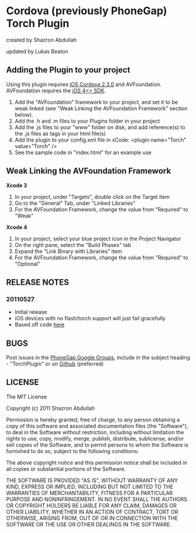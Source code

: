 # Cordova (previously PhoneGap) Torch Plugin #
created by Shazron Abdullah

updated by Lukas Beaton

## Adding the Plugin to your project ##

Using this plugin requires [iOS Cordova 2.3.0](http://phonegap.com/download/) and AVFoundation. AVFoundation requires the [iOS 4<= SDK](http://developer.apple.com/ios).

1. Add the "AVFoundation" framework to your project, and set it to be weak linked (see "Weak Linking the AVFoundation Framework" section below). 
2. Add the .h and .m files to your Plugins folder in your project
3. Add the .js files to your "www" folder on disk, and add reference(s) to the .js files as <link> tags in your html file(s)
4. Add the plugin to your config.xml file in xCode: 
    &lt;plugin name="Torch" value="Torch" /&gt;
5. See the sample code in "index.html" for an example use

## Weak Linking the AVFoundation Framework ##

**Xcode 3**

1. In your project, under "Targets", double click on the Target item
2. Go to the "General" Tab, under "Linked Libraries" 
3. For the AVFoundation Framework, change the value from "Required" to "Weak"

**Xcode 4**

1. In your project, select your blue project icon in the Project Navigator
2. On the right pane, select the "Build Phases" tab
3. Expand the "Link Binary with Libraries" item
4. For the AVFoundation Framework, change the value from "Required" to "Optional"

## RELEASE NOTES ##

### 20110527 ###
* Initial release
* iOS devices with no flash/torch support will just fail gracefully
* Based off code [here](http://stackoverflow.com/questions/3190034/turn-on-torch-flash-on-iphone-4)

## BUGS ##

Post issues in the [PhoneGap Google Groups](http://groups.google.com/group/phonegap), include in the subject heading - "TorchPlugin" or on [Github](http://github.com/phonegap/phonegap-plugins/issues) (preferred)


## LICENSE ##

The MIT License

Copyright (c) 2011 Shazron Abdullah

Permission is hereby granted, free of charge, to any person obtaining a copy of this software and associated documentation files (the "Software"), to deal in the Software without restriction, including without limitation the rights to use, copy, modify, merge, publish, distribute, sublicense, and/or sell copies of the Software, and to permit persons to whom the Software is furnished to do so, subject to the following conditions:

The above copyright notice and this permission notice shall be included in all copies or substantial portions of the Software.

THE SOFTWARE IS PROVIDED "AS IS", WITHOUT WARRANTY OF ANY KIND, EXPRESS OR IMPLIED, INCLUDING BUT NOT LIMITED TO THE WARRANTIES OF MERCHANTABILITY, FITNESS FOR A PARTICULAR PURPOSE AND NONINFRINGEMENT. IN NO EVENT SHALL THE AUTHORS OR COPYRIGHT HOLDERS BE LIABLE FOR ANY CLAIM, DAMAGES OR OTHER LIABILITY, WHETHER IN AN ACTION OF CONTRACT, TORT OR OTHERWISE, ARISING FROM, OUT OF OR IN CONNECTION WITH THE SOFTWARE OR THE USE OR OTHER DEALINGS IN THE SOFTWARE.



